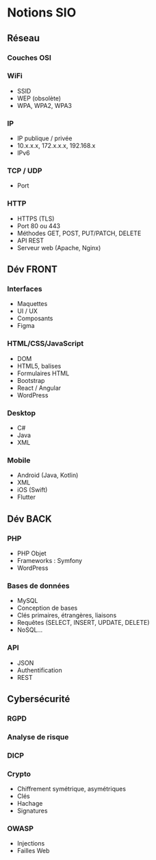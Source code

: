 # Notions SIO

## Réseau

### Couches OSI

### WiFi
- SSID
- WEP (obsolète)
- WPA, WPA2, WPA3

### IP
- IP publique / privée
- 10.x.x.x, 172.x.x.x, 192.168.x
- IPv6

### TCP / UDP
- Port

### HTTP
- HTTPS (TLS)
- Port 80 ou 443
- Méthodes GET, POST, PUT/PATCH, DELETE
- API REST
- Serveur web (Apache, Nginx)

## Dév FRONT

### Interfaces
- Maquettes
- UI / UX
- Composants
- Figma

### HTML/CSS/JavaScript
- DOM
- HTML5, balises
- Formulaires HTML
- Bootstrap
- React / Angular
- WordPress

### Desktop
- C#
- Java
- XML

### Mobile
- Android (Java, Kotlin)
- XML
- iOS (Swift)
- Flutter


## Dév BACK

### PHP
- PHP Objet
- Frameworks : Symfony
- WordPress

### Bases de données
- MySQL
- Conception de bases
- Clés primaires, étrangères, liaisons
- Requêtes (SELECT, INSERT, UPDATE, DELETE)
- NoSQL...

### API
- JSON
- Authentification
- REST

## Cybersécurité

### RGPD

### Analyse de risque

### DICP

### Crypto
- Chiffrement symétrique, asymétriques
- Clés
- Hachage
- Signatures

### OWASP
- Injections
- Failles Web